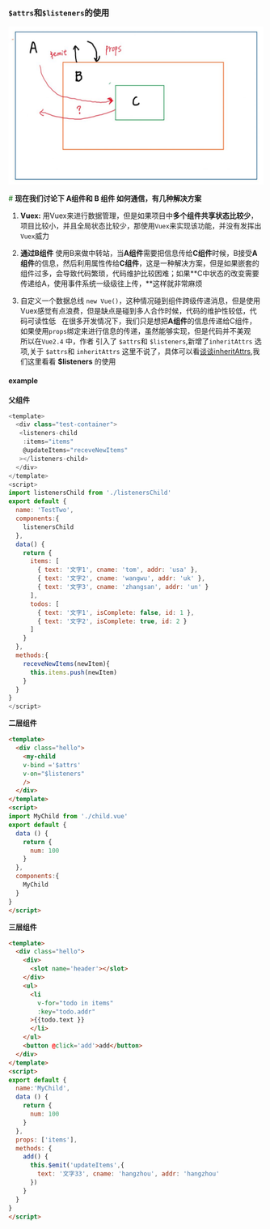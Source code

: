 ### `$attrs`和`$listeners`的使用

![图1](./img/listerens/1.jpg)

<font color="#006600">\#</font> **现在我们讨论下 A组件和 B 组件 如何通信，有几种解决方案**

1. **Vuex:**
  用Vuex来进行数据管理，但是如果项目中**多个组件共享状态比较少**，项目比较小，并且全局状态比较少，那使用`Vuex`来实现该功能，并没有发挥出`Vuex`威力

2. **通过B组件**
  使用B来做中转站，当**A组件**需要把信息传给**C组件**时候，B接受**A组件**的信息，然后利用属性传给**C组件**，这是一种解决方案，但是如果嵌套的组件过多，会导致代码繁琐，代码维护比较困难；如果**C中状态的改变需要传递给A，使用事件系统一级级往上传，**这样就非常麻烦

3. 自定义一个数据总线 `new Vue()`，这种情况碰到组件跨级传递消息，但是使用Vuex感觉有点浪费，但是缺点是碰到多人合作时候，代码的维护性较低，代码可读性低
&nbsp;
在很多开发情况下，我们只是想把**A组件**的信息传递给C组件，如果使用`props`绑定来进行信息的传递，虽然能够实现，但是代码并不美观
&nbsp;
所以在`Vue2.4` 中，作者 引入了 `$attrs`和 `$listeners`,新增了`inheritAttrs` 选项,关于 `$attrs`和  `inheritAttrs` 这里不说了，具体可以看[谈谈inheritAttrs](../vue-other/inheritAttrs.md),我们这里看看 **$listeners** 的使用

#### example

**父组件**
```js
<template>
  <div class="test-container">
   <listeners-child
    :items="items"
    @updateItems="receveNewItems"
   ></listeners-child> 
  </div>
</template>
<script>
import listenersChild from './listenersChild'
export default {
  name: 'TestTwo',
  components:{
    listenersChild
  },
  data() {
    return {
      items: [
        { text: '文字1', cname: 'tom', addr: 'usa' },
        { text: '文字2', cname: 'wangwu', addr: 'uk' },
        { text: '文字3', cname: 'zhangsan', addr: 'un' }
      ],
      todos: [
        { text: '文字1', isComplete: false, id: 1 },
        { text: '文字2', isComplete: true, id: 2 }
      ]
    }
  },
  methods:{
    receveNewItems(newItem){
      this.items.push(newItem)
    }
  }
}
</script>
```
**二层组件**

```html
<template>
  <div class="hello">
    <my-child
    v-bind ='$attrs'
    v-on="$listeners"
    />
  </div>
</template>
<script>
import MyChild from './child.vue'
export default {
  data () {
    return {
      num: 100
    }
  },
  components:{
    MyChild
  }
}
</script>
```

**三层组件**
```html
<template>
  <div class="hello">
    <div>
      <slot name='header'></slot>
    </div>
    <ul>
      <li
        v-for="todo in items"
        :key="todo.addr"
      >{{todo.text }}
      </li>
    </ul>
    <button @click='add'>add</button>
  </div>
</template>
<script>
export default {
  name:'MyChild',
  data () {
    return {
      num: 100
    }
  },
  props: ['items'],
  methods: {
    add() {
      this.$emit('updateItems',{
        text: '文字33', cname: 'hangzhou', addr: 'hangzhou'
      })
    }
  }
}
</script>
```